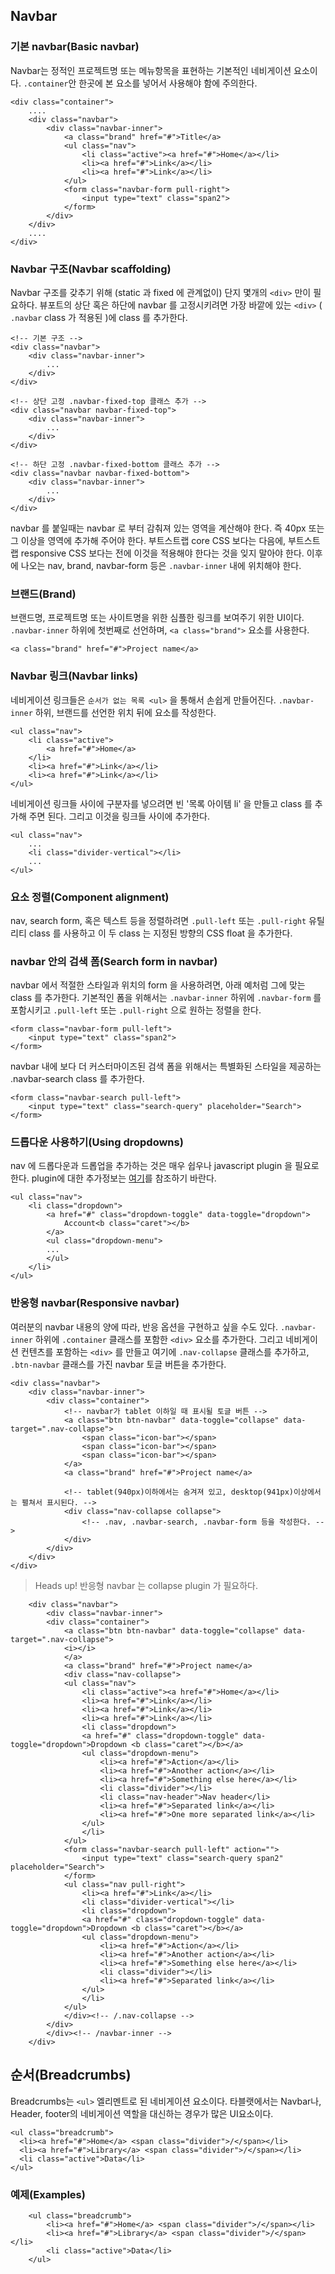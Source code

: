 <!--
layout: 'post'
section: 'Cornerstone Framework'
title: 'Navbar'
outline: 'Navbar는 정적인 프로젝트명 또는 메뉴항목을 표현하는 기본적인 네비게이션 요소이다. `.container` 안 한곳에 본 요소를 넣어서 사용한다. Navbar 구조를 갖추기 위해 (static 과 fixed 에 관계없이) 단지 몇개의 `<div>` 만이 필요하다. '
date: '2012-11-16'
tagstr: 'widget'
order: '[4, 2, 3]'
thumbnail: '4.2.03.navation_bar.png'
-->

## Navbar

### 기본 navbar(Basic navbar)

Navbar는 정적인 프로젝트명 또는 메뉴항목을 표현하는 기본적인 네비게이션 요소이다. `.container`안 한곳에 본 요소를 넣어서 사용해야 함에 주의한다.

```
<div class="container">
	....
	<div class="navbar">
		<div class="navbar-inner">
			<a class="brand" href="#">Title</a>
			<ul class="nav">
				<li class="active"><a href="#">Home</a></li>
				<li><a href="#">Link</a></li>
				<li><a href="#">Link</a></li>
			</ul>
			<form class="navbar-form pull-right">
 				<input type="text" class="span2">
			</form>
		</div>
	</div>
	....
</div>
```

### Navbar 구조(Navbar scaffolding)

Navbar 구조를 갖추기 위해 (static 과 fixed 에 관계없이) 단지 몇개의 `<div>` 만이 필요하다. 뷰포트의 상단 혹은 하단에 navbar 를 고정시키려면 가장 바깥에 있는 `<div>` ( `.navbar` class 가 적용된 )에 class 를 추가한다.

```
<!-- 기본 구조 -->
<div class="navbar">
    <div class="navbar-inner">
        ...
    </div>
</div>

<!-- 상단 고정 .navbar-fixed-top 클래스 추가 -->
<div class="navbar navbar-fixed-top">
	<div class="navbar-inner">
        ...
    </div>
</div>

<!-- 하단 고정 .navbar-fixed-bottom 클래스 추가 -->
<div class="navbar navbar-fixed-bottom">
	<div class="navbar-inner">
        ...
    </div>
</div>
```

navbar 를 붙일때는 navbar 로 부터 감춰져 있는 영역을 계산해야 한다. 즉 40px 또는 그 이상을 <body> 영역에 추가해 주어야 한다. 부트스트랩 core CSS 보다는 다음에, 부트스트랩 responsive CSS 보다는 전에 이것을 적용해야 한다는 것을 잊지 말아야 한다. 이후에 나오는 nav, brand, navbar-form 등은 `.navbar-inner` 내에 위치해야 한다.

### 브랜드(Brand)

브랜드명, 프로젝트명 또는 사이트명을 위한 심플한 링크를 보여주기 위한 UI이다. `.navbar-inner` 하위에 첫번째로 선언하며, `<a class="brand">` 요소를 사용한다.

```
<a class="brand" href="#">Project name</a>
```

### Navbar 링크(Navbar links)

네비게이션 링크들은 `순서가 없는 목록 <ul>` 을 통해서 손쉽게 만들어진다. `.navbar-inner` 하위, 브랜드를 선언한 위치 뒤에 요소를 작성한다.

```
<ul class="nav">
    <li class="active">
        <a href="#">Home</a>
    </li>
    <li><a href="#">Link</a></li>
    <li><a href="#">Link</a></li>
</ul>
```

네비게이션 링크들 사이에 구분자를 넣으려면 빈 '목록 아이템 li' 을 만들고 class 를 추가해 주면 된다. 그리고 이것을 링크들 사이에 추가한다.

```
<ul class="nav">
    ...
    <li class="divider-vertical"></li>
    ...
</ul>
```

### 요소 정렬(Component alignment)

nav, search form, 혹은 텍스트 등을 정렬하려면 `.pull-left` 또는 `.pull-right` 유틸리티 class 를 사용하고 이 두 class 는 지정된 방향의 CSS float 을 추가한다.

### navbar 안의 검색 폼(Search form in navbar)

navbar 에서 적절한 스타일과 위치의 form 을 사용하려면, 아래 예처럼 그에 맞는 class 를 추가한다. 기본적인 폼을 위해서는 `.navbar-inner` 하위에 `.navbar-form` 를 포함시키고 `.pull-left` 또는 `.pull-right` 으로 원하는 정렬을 한다.

```
<form class="navbar-form pull-left">
 	<input type="text" class="span2">
</form>
```

navbar 내에 보다 더 커스터마이즈된 검색 폼을 위해서는 특별화된 스타일을 제공하는 .navbar-search class 를 추가한다.

```
<form class="navbar-search pull-left">
	<input type="text" class="search-query" placeholder="Search">
</form>
```

### 드롭다운 사용하기(Using dropdowns)

nav 에 드롭다운과 드롭업을 추가하는 것은 매우 쉽우나 javascript plugin 을 필요로 한다. plugin에 대한 추가정보는 [여기](./4_3_04_dropdown.html)를 참조하기 바란다.

```
<ul class="nav">
    <li class="dropdown">
        <a href="#" class="dropdown-toggle" data-toggle="dropdown">
            Account<b class="caret"></b>
        </a>
        <ul class="dropdown-menu">
        ...
        </ul>
    </li>
</ul>
```

### 반응형 navbar(Responsive navbar)

여러분의 navbar 내용의 양에 따라, 반응 옵션을 구현하고 싶을 수도 있다. `.navbar-inner` 하위에 `.container` 클래스를 포함한 `<div>` 요소를 추가한다. 그리고 네비게이션 컨텐츠를 포함하는 `<div>` 를 만들고 여기에 `.nav-collapse` 클래스를 추가하고, `.btn-navbar` 클래스를 가진 navbar 토글 버튼을 추가한다.

```
<div class="navbar">
	<div class="navbar-inner">
		<div class="container">
			<!-- navbar가 tablet 이하일 때 표시될 토글 버튼 -->
			<a class="btn btn-navbar" data-toggle="collapse" data-target=".nav-collapse">
				<span class="icon-bar"></span>
				<span class="icon-bar"></span>
				<span class="icon-bar"></span>
			</a>
			<a class="brand" href="#">Project name</a>
			
			<!-- tablet(940px)이하에서는 숨겨져 있고, desktop(941px)이상에서는 펼쳐서 표시된다. -->
			<div class="nav-collapse collapse">
				<!-- .nav, .navbar-search, .navbar-form 등을 작성한다. -->
			</div>
		</div>
	</div>
</div>
```

> Heads up! 반응형 navbar 는 collapse plugin 가 필요하다.

``` cm, { 'iframe-height' : '500px', 'iframe-auto-height': false, 'iframe-no-scrolling': false }
	<div class="navbar">
        <div class="navbar-inner">
        <div class="container">
            <a class="btn btn-navbar" data-toggle="collapse" data-target=".nav-collapse">
            <i></i>
            </a>
            <a class="brand" href="#">Project name</a>
            <div class="nav-collapse">
            <ul class="nav">
                <li class="active"><a href="#">Home</a></li>
                <li><a href="#">Link</a></li>
                <li><a href="#">Link</a></li>
                <li><a href="#">Link</a></li>
                <li class="dropdown">
                <a href="#" class="dropdown-toggle" data-toggle="dropdown">Dropdown <b class="caret"></b></a>
                <ul class="dropdown-menu">
                    <li><a href="#">Action</a></li>
                    <li><a href="#">Another action</a></li>
                    <li><a href="#">Something else here</a></li>
                    <li class="divider"></li>
                    <li class="nav-header">Nav header</li>
                    <li><a href="#">Separated link</a></li>
                    <li><a href="#">One more separated link</a></li>
                </ul>
                </li>
            </ul>
            <form class="navbar-search pull-left" action="">
                <input type="text" class="search-query span2" placeholder="Search">
            </form>
            <ul class="nav pull-right">
                <li><a href="#">Link</a></li>
                <li class="divider-vertical"></li>
                <li class="dropdown">
                <a href="#" class="dropdown-toggle" data-toggle="dropdown">Dropdown <b class="caret"></b></a>
                <ul class="dropdown-menu">
                    <li><a href="#">Action</a></li>
                    <li><a href="#">Another action</a></li>
                    <li><a href="#">Something else here</a></li>
                    <li class="divider"></li>
                    <li><a href="#">Separated link</a></li>
                </ul>
                </li>
            </ul>
            </div><!-- /.nav-collapse -->
        </div>
        </div><!-- /navbar-inner -->
    </div>
```

## 순서(Breadcrumbs)

Breadcrumbs는 `<ul>` 엘리멘트로 된 네비게이션 요소이다. 타블랫에서는 Navbar나,  Header, footer의 네비게이션 역할을 대신하는 경우가 많은 UI요소이다.

```
<ul class="breadcrumb">
  <li><a href="#">Home</a> <span class="divider">/</span></li>
  <li><a href="#">Library</a> <span class="divider">/</span></li>
  <li class="active">Data</li>
</ul>
```

### 예제(Examples)

``` cm, { 'iframe-height' : '84px' }
    <ul class="breadcrumb">
        <li><a href="#">Home</a> <span class="divider">/</span></li>
        <li><a href="#">Library</a> <span class="divider">/</span></li>
        <li class="active">Data</li>
    </ul>
```